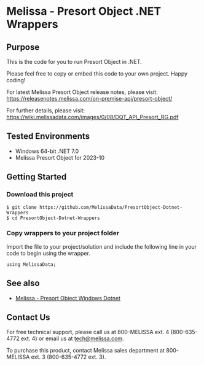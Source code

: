 # Melissa - Presort Object .NET Wrappers

## Purpose

This is the code for you to run Presort Object in .NET.

Please feel free to copy or embed this code to your own project. Happy coding!

For latest Melissa Presort Object release notes, please visit: https://releasenotes.melissa.com/on-premise-api/presort-object/

For further details, please visit: https://wiki.melissadata.com/images/0/08/DQT_API_Presort_RG.pdf

## Tested Environments

- Windows 64-bit .NET 7.0
- Melissa Presort Object for 2023-10

## Getting Started

### Download this project
```
$ git clone https://github.com/MelissaData/PresortObject-Dotnet-Wrappers
$ cd PresortObject-Dotnet-Wrappers
```

### Copy wrappers to your project folder

Import the file to your project/solution and include the following line in your code to begin using the wrapper.

```
using MelissaData;
```

## See also

- [Melissa - Presort Object Windows Dotnet](https://github.com/MelissaData/PresortObject-Dotnet)
    
## Contact Us

For free technical support, please call us at 800-MELISSA ext. 4 (800-635-4772 ext. 4) or email us at tech@melissa.com.

To purchase this product, contact Melissa sales department at 800-MELISSA ext. 3 (800-635-4772 ext. 3).
